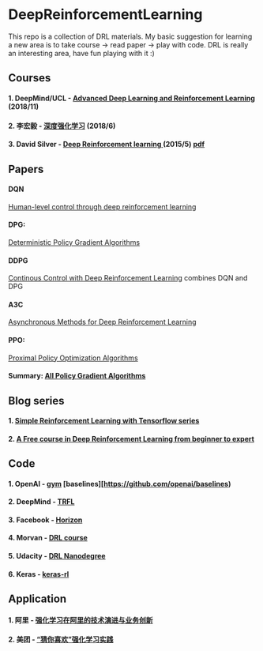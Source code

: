 # DeepReinforcementLearning

This repo is a collection of DRL materials. My basic suggestion for learning a new area is to take course -> read paper -> play with code. DRL is really an interesting area, have fun playing with it :)  

## Courses
#### 1. DeepMind/UCL - [Advanced Deep Learning and Reinforcement Learning](http://www.bilibili.com/video/av36637598/?share_source=copy_link&ts=1543374247&share_medium=iphone&bbid=443408f826526c920128486cafd06a44) (2018/11)


#### 2. 李宏毅 - [深度强化学习](https://www.youtube.com/playlist?list=PLJV_el3uVTsODxQFgzMzPLa16h6B8kWM_)  (2018/6)


#### 3. David Silver - [Deep Reinforcement learning ](http://www.bilibili.com/video/av35209257/?share_source=copy_link&ts=1543374552&share_medium=iphone&bbid=443408f826526c920128486cafd06a44)(2015/5) [pdf](http://www0.cs.ucl.ac.uk/staff/d.silver/web/Teaching.html)  

## Papers
#### DQN
[Human-level control through deep reinforcement learning](https://web.stanford.edu/class/psych209/Readings/MnihEtAlHassibis15NatureControlDeepRL.pdf)
#### DPG:
[Deterministic Policy Gradient Algorithms](http://proceedings.mlr.press/v32/silver14.pdf)
#### DDPG
[Continous Control with Deep Reinforcement Learning](https://arxiv.org/pdf/1509.02971v2.pdf)
combines DQN and DPG
#### A3C
[Asynchronous Methods for Deep Reinforcement Learning](https://arxiv.org/pdf/1602.01783.pdf)
#### PPO:
[Proximal Policy Optimization Algorithms](https://arxiv.org/pdf/1707.06347.pdf)

#### Summary: [All Policy Gradient Algorithms](https://lilianweng.github.io/lil-log/2018/04/08/policy-gradient-algorithms.html#a2c)  

## Blog series
#### 1. [Simple Reinforcement Learning with Tensorflow series](https://medium.com/@awjuliani/simple-reinforcement-learning-with-tensorflow-part-4-deep-q-networks-and-beyond-8438a3e2b8df)
#### 2. [A Free course in Deep Reinforcement Learning from beginner to expert](https://simoninithomas.github.io/Deep_reinforcement_learning_Course/#syllabus)  

## Code
#### 1. OpenAI -  [gym](https://github.com/openai/gym) [baselines][https://github.com/openai/baselines)

#### 2. DeepMind - [TRFL](https://github.com/deepmind/trfl)
#### 3. Facebook - [Horizon](https://github.com/facebookresearch/Horizon)
#### 4. Morvan - [DRL course](https://github.com/MorvanZhou/Reinforcement-learning-with-tensorflow)
#### 5. Udacity - [DRL Nanodegree](https://github.com/udacity/deep-reinforcement-learning)
#### 6. Keras - [keras-rl](https://github.com/keras-rl/keras-rl)  

## Application
#### 1. 阿里 - [强化学习在阿里的技术演进与业务创新](https://alitech-private.oss-cn-beijing.aliyuncs.com/1517812754285/reinforcement_learning.pdf?Expires=1543378771&OSSAccessKeyId=LTAIgu8IHyutlWfc&Signature=%2BznO7SQ/pP3/bNK/Mi6%2BiO20/cs%3D)
#### 2. 美团 - [“猜你喜欢”强化学习实践](https://mp.weixin.qq.com/s/LFJ6BC931UHwg_34gS1KAw)
